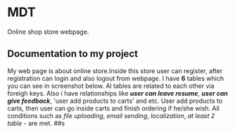 # MDT
Online shop store webpage.
## Documentation to my project
My web page is about online store.Inside this store user can register, 
after registration can login and also logout from webpage.
I have **6** tables which you can see in screenshot below. Al tables are related to each other 
via foreigh keys. Also i have relationships like ***user can leave resume***, ***user can give feedback***,
'user add products to carts' and etc. User add products to carts, then user can go inside carts and finish
ordering if he/she wish.
All conditions such as *file uploading*, *email sending*, *localization*, *at least 2 table* - are met.
##s
